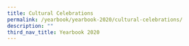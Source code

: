 ```yaml
---
title: Cultural Celebrations
permalink: /yearbook/yearbook-2020/cultural-celebrations/
description: ""
third_nav_title: Yearbook 2020
---
```

